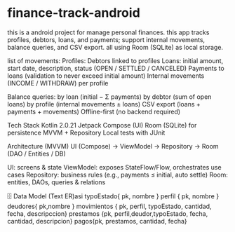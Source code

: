 # finance-track-android
this is a android project for manage personal finances. 
this app tracks profiles, debtors, loans, and payments; 
support internal movements, balance queries, and CSV export.
all using Room (SQLite) as local storage.

list of movements:
Profiles:
Debtors linked to profiles
Loans: initial amount, start date, description, status (OPEN / SETTLED / CANCELED)
Payments to loans (validation to never exceed initial amount)
Internal movements (INCOME / WITHDRAW) per profile

Balance queries:
by loan (initial − Σ payments)
by debtor (sum of open loans)
by profile (internal movements ± loans)
CSV export (loans + payments + movements)
Offline-first (no backend required)

Tech Stack
Kotlin 2.0.21
Jetpack Compose (UI)
Room (SQLite) for persistence
MVVM + Repository
Local tests with JUnit

Architecture (MVVM)
UI (Compose)  →  ViewModel  →  Repository  →  Room (DAO / Entities / DB)

UI: screens & state
ViewModel: exposes StateFlow/Flow, orchestrates use cases
Repository: business rules (e.g., payments ≤ initial, auto settle)
Room: entities, DAOs, queries & relations

🗄️ Data Model (Text ER)asi
typoEstado{ pk, nombre }
perfil { pk, nombre }
deudores{ pk,nombre }
movimientos { pk, perfil, typoEstado, cantidad, fecha, descripccion}
prestamos {pk, perfil,deudor,typoEstado, fecha, cantidad, descripcion}
pagos{pk, prestamos, cantidad, fecha}
